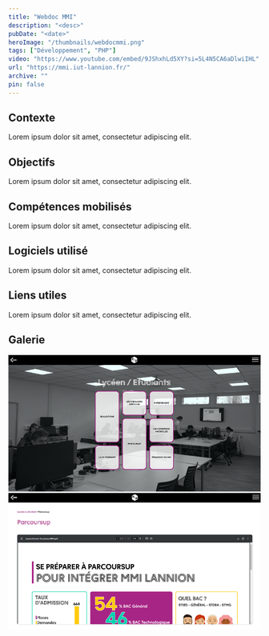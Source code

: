 ```yaml
---
title: "Webdoc MMI"
description: "<desc>"
pubDate: "<date>"
heroImage: "/thumbnails/webdocmmi.png"
tags: ["Développement", "PHP"]
video: "https://www.youtube.com/embed/9JShxhLd5XY?si=5L4N5CA6aDlwiIHL"
url: "https://mmi.iut-lannion.fr/"
archive: ""
pin: false
---
```


## Contexte
Lorem ipsum dolor sit amet, consectetur adipiscing elit.

## Objectifs
Lorem ipsum dolor sit amet, consectetur adipiscing elit.

## Compétences mobilisés
Lorem ipsum dolor sit amet, consectetur adipiscing elit.

## Logiciels utilisé
Lorem ipsum dolor sit amet, consectetur adipiscing elit.

## Liens utiles
Lorem ipsum dolor sit amet, consectetur adipiscing elit.

## Galerie
![webdocmmi Image 1](src/assets/projects/webdocmmi/webdocmmi1.png)
![webdocmmi Image 2](src/assets/projects/webdocmmi/webdocmmi2.png)
